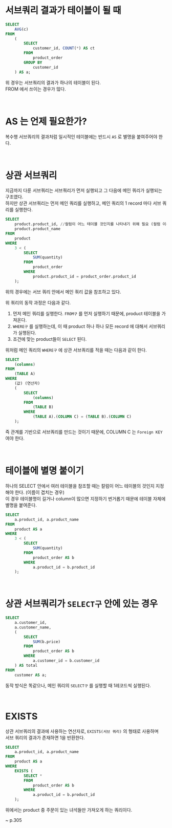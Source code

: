 서브쿼리 결과가 테이블이 될 때
=

```SQL
SELECT
    AVG(c)
FROM
    (
        SELECT
            customer_id, COUNT(*) AS ct
        FROM
            product_order
        GROUP BY
            customer_id
    ) AS a;
```

위 경우는 서브쿼리의 결과가 하나의 테이블이 된다.  
FROM 에서 쓰이는 경우가 많다.

<br>

AS 는 언제 필요한가?
=

복수행 서브쿼리의 결과처럼 일시적인 테이블에는 반드시 `AS` 로 별명을 붙여주어야 한다.

<br>

상관 서브쿼리
=

지금까지 다룬 서브쿼리는 서브쿼리가 먼저 실행되고 그 다음에 메인 쿼리가 실행되는 구조였다.  
하지만 상관 서브쿼리는 먼저 메인 쿼리를 실행하고, 메인 쿼리의 1 record 마다 서브 쿼리를 실행한다.

```SQL
SELECT
    product.product_id, //컬럼이 어느 테이블 것인지를 나타내기 위해 필요 (컬럼 이름이 겹치기 때문에)
    product.product_name
FROM
    product
WHERE
    3 < (
        SELECT
            SUM(quantity)
        FROM
            product_order
        WHERE
            product.product_id = product_order.product_id
    );
```

위의 경우에는 서브 쿼리 안에서 메인 쿼리 값을 참조하고 있다.

위 쿼리의 동작 과정은 다음과 같다.  
1. 먼저 메인 쿼리를 실행한다. `FROM구` 를 먼저 실행하기 때문에, product 테이블을 가져온다.  
2. `WHERE구` 를 실행하는데, 이 때 product 하나 하나 모든 record 에 대해서 서브쿼리가 실행된다.
3. 조건에 맞는 product들이 `SELECT` 된다.  

위처럼 메인 쿼리의 `WHERE구` 에 상관 서브쿼리를 적을 때는 다음과 같이 한다.  

```SQL
SELECT
    (columns)
FROM
    (TABLE A)
WHERE
    (값) (연산자) 
    (
        SELECT
            (columns)
        FROM
            (TABLE B)
        WHERE
            (TABLE A).(COLUMN C) = (TABLE B).(COLUMN C)
    );
```

즉 관계를 기반으로 서브쿼리를 만드는 것이기 때문에, COLUMN C 는 `Foreign KEY` 여야 한다.

<br>

테이블에 별명 붙이기
=

하나의 SELECT 안에서 여러 테이블을 참조할 때는 칼럼이 어느 테이블의 것인지 지정해야 한다. (이름이 겹치는 경우)  
이 경우 테이블명이 길거나 column이 많으면 지정하기 번거롭기 때문에 테이블 자체에 별명을 붙여준다.

```SQL
SELECT
    a.product_id, a.product_name
FROM
    product AS a
WHERE
    3 < (
        SELECT
            SUM(quantity)
        FROM
            product_order AS b
        WHERE
            a.product_id = b.product_id
    );
```

<br>

상관 서브쿼리가 `SELECT구` 안에 있는 경우
=

```SQL
SELECT
    a.customer_id,
    a.customer_name,
    (
        SELECT
            SUM(b.price)
        FROM
            product_order AS b
        WHERE
            a.customer_id = b.customer_id
    ) AS total
FROM
    customer AS a;
```

동작 방식은 똑같으나, 메인 쿼리의 `SELECT구` 를 실행할 때 1레코드씩 실행된다.

<br>

EXISTS
=
상관 서브쿼리의 결과에 사용하는 연산자로, `EXISTS(서브 쿼리)` 의 형태로 사용하며  
서브 쿼리의 결과가 존재하면 1을 반환한다.

```SQL
SELECT
    a.product_id, a.product_name
FROM
    product AS a
WHERE
    EXISTS (
        SELECT *
        FROM
            product_order AS b
        WHERE
            a.product_id = b.product_id
    );
```

위에서는 product 중 주문이 있는 녀석들만 가져오게 하는 쿼리이다.

~ p.305